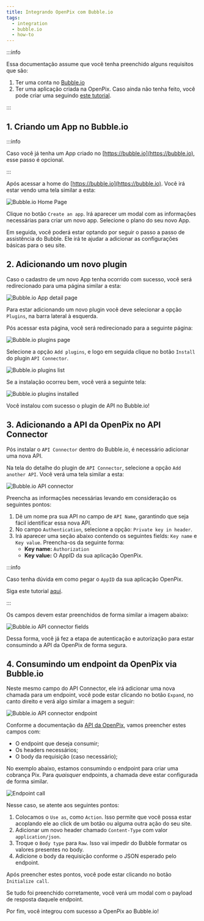 ```yaml
---
title: Integrando OpenPix com Bubble.io
tags:
  - integration
  - bubble.io
  - how-to
---
```


:::info

Essa documentação assume que você tenha preenchido alguns requisitos que são:

1. Ter uma conta no [Bubble.io](https://bubble.io)
2. Ter uma aplicação criada na OpenPix. Caso ainda não tenha feito, você pode criar uma seguindo [este tutorial](../apis/getting-started-api.md).

:::

## 1. Criando um App no Bubble.io

:::info

Caso você já tenha um App criado no [https://bubble.io](https://bubble.io), esse passo é opcional.

:::

Após acessar a home do [https://bubble.io](https://bubble.io). Você irá estar vendo uma tela similar a esta:

![Bubble.io Home Page](./__assets__/bubbleio-home-page.png)

Clique no botão `Create an app`. Irá aparecer um modal com as informações necessárias para criar um novo app. Selecione o plano do seu novo App.

Em seguida, você poderá estar optando por seguir o passo a passo de assistência do Bubble. Ele irá te ajudar a adicionar as configurações básicas para o seu site.

## 2. Adicionando um novo plugin

Caso o cadastro de um novo App tenha ocorrido com sucesso, você será redirecionado para uma página similar a esta:

![Bubble.io App detail page](./__assets__/bubbleio-app-page.png)

Para estar adicionando um novo plugin você deve selecionar a opção `Plugins`, na barra lateral à esquerda.

Pós acessar esta página, você será redirecionado para a seguinte página:

![Bubble.io plugins page](./__assets__/bubbleio-plugins-page.png)

Selecione a opção `Add plugins`, e logo em seguida clique no botão `Install` do plugin `API Connector`.

![Bubble.io plugins list](./__assets__/bubbleio-plugins-list.png)

Se a instalação ocorreu bem, você verá a seguinte tela:

![Bubble.io plugins installed](./__assets__/bubbleio-plugins-installed.png)

Você instalou com sucesso o plugin de API no Bubble.io!

## 3. Adicionando a API da OpenPix no API Connector

Pós instalar o `API Connector` dentro do Bubble.io, é necessário adicionar uma nova API.

Na tela do detalhe do plugin de `API Connector`, selecione a opção `Add another API`. Você verá uma tela similar a esta:

![Bubble.io API connector](./__assets__/bubbleio-api-connector-api.png)

Preencha as informações necessárias levando em consideração os seguintes pontos:

1. Dê um nome pra sua API no campo de `API Name`, garantindo que seja fácil identificar essa nova API.
2. No campo `Authentication`, selecione a opção: `Private key in header`.
3. Irá aparecer uma seção abaixo contendo os seguintes fields: `Key name` e `Key value`. Preencha-os da seguinte forma:
   - **Key name:** `Authorization`
   - **Key value:** O AppID da sua aplicação OpenPix.

:::info

Caso tenha dúvida em como pegar o `AppID` da sua aplicação OpenPix.

Siga este tutorial [aqui](../apis/getting-started-api.md).

:::

Os campos devem estar preenchidos de forma similar a imagem abaixo:

![Bubble.io API connector fields](./__assets__/bubbleio-api-connector-fields.png)

Dessa forma, você já fez a etapa de autenticação e autorização para estar consumindo a API da OpenPix de forma segura.

## 4. Consumindo um endpoint da OpenPix via Bubble.io

Neste mesmo campo do API Connector, ele irá adicionar uma nova chamada para um endpoint, você pode estar clicando no botão `Expand`, no canto direito e verá algo similar a imagem a seguir:

![Bubble.io API connector endpoint](./__assets__/bubbleio-api-connector-endpoint.png)

Conforme a documentação da [API da OpenPix](https://developers.openpix.com.br/api), vamos preencher estes campos com:

- O endpoint que deseja consumir;
- Os headers necessários;
- O body da requisição (caso necessário);

No exemplo abaixo, estamos consumindo o endpoint para criar uma cobrança Pix. Para _quaisquer_ endpoints, a chamada deve estar configurada de forma similar.

![Endpoint call](./__assets__/bubbleio-api-connector-endpoint-call.png)

Nesse caso, se atente aos seguintes pontos:

1. Colocamos o `Use as`, como `Action`. Isso permite que você possa estar acoplando ele ao click de um botão ou alguma outra ação do seu site.
2. Adicionar um novo header chamado `Content-Type` com valor `application/json`.
3. Troque o `Body type` para `Raw`. Isso vai impedir do Bubble formatar os valores presentes no body.
4. Adicione o body da requisição conforme o JSON esperado pelo endpoint.

Após preencher estes pontos, você pode estar clicando no botão `Initialize call`.

Se tudo foi preenchido corretamente, você verá um modal com o payload de resposta daquele endpoint.

Por fim, você integrou com sucesso a OpenPix ao Bubble.io!
